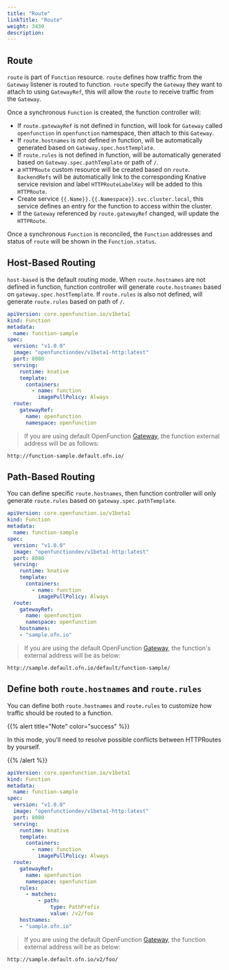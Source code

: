 ```yaml
---
title: "Route"
linkTitle: "Route"
weight: 3430
description:
---
```


## Route
`route` is part of `Function` resource. `route` defines how traffic from the `Gateway` listener is routed to function.
`route` specify the `Gateway` they want to attach to using `GatewayRef`, this will allow the `route` to receive traffic from the `Gateway`.

Once a synchronous `Function` is created, the function controller will:
- If `route.gatewayRef` is not defined in function, will look for `Gateway` called `openfunction` in `openfunction` namespace, then attach to this `Gateway`.
- If `route.hostnames` is not defined in function, will be automatically generated based on `Gateway.spec.hostTemplate`.
- If `route.rules` is not defined in function, will be automatically generated based on `Gateway.spec.pathTemplate` or path of `/`.
- a `HTTPRoute` custom resource will be created based on `route`. `BackendRefs` will be automatically link to the corresponding Knative service revision 
and label `HTTPRouteLabelKey` will be added to this `HTTPRoute`.
- Create service `{{.Name}}.{{.Namespace}}.svc.cluster.local`, this service defines an entry for the function to access within the cluster.
- If the `Gateway` referenced by `route.gatewayRef` changed, will update the `HTTPRoute`.

Once a synchronous `Function` is reconciled, the `Function` addresses and status of `route` will be shown in the `Function.status`.

## Host-Based Routing
`host-based` is the default routing mode. When `route.hostnames` are not defined in function,
function controller will generate `route.hostnames` based on `gateway.spec.hostTemplate`. 
If `route.rules` is also not defined, will generate `route.rules` based on path of `/`.

```yaml
apiVersion: core.openfunction.io/v1beta1
kind: Function
metadata:
  name: function-sample
spec:
  version: "v1.0.0"
  image: "openfunctiondev/v1beta1-http:latest"
  port: 8080
  serving:
    runtime: knative
    template:
      containers:
        - name: function
          imagePullPolicy: Always
  route:
    gatewayRef:
      name: openfunction
      namespace: openfunction
```

> If you are using default OpenFunction [Gateway](https://openfunction.dev/docs/concepts/networking/gateway/#default-gateway), the function external address will be as follows:
```
http://function-sample.default.ofn.io/
```

## Path-Based Routing
You can define specific `route.hostnames`, then function controller will only generate `route.rules` based on `gateway.spec.pathTemplate`.

```yaml
apiVersion: core.openfunction.io/v1beta1
kind: Function
metadata:
  name: function-sample
spec:
  version: "v1.0.0"
  image: "openfunctiondev/v1beta1-http:latest"
  port: 8080
  serving:
    runtime: knative
    template:
      containers:
        - name: function
          imagePullPolicy: Always
  route:
    gatewayRef:
      name: openfunction
      namespace: openfunction
    hostnames:
    - "sample.ofn.io"
```

> If you are using the default OpenFunction [Gateway](https://openfunction.dev/docs/concepts/networking/gateway/#default-gateway), the function's external address will be as below:
```
http://sample.default.ofn.io/default/function-sample/
```

## Define both `route.hostnames` and `route.rules`
You can define both `route.hostnames` and `route.rules` to customize how traffic should be routed to a function.

{{% alert title="Note" color="success" %}}

In this mode, you'll need to resolve possible conflicts between HTTPRoutes by yourself.

{{% /alert %}}
```yaml
apiVersion: core.openfunction.io/v1beta1
kind: Function
metadata:
  name: function-sample
spec:
  version: "v1.0.0"
  image: "openfunctiondev/v1beta1-http:latest"
  port: 8080
  serving:
    runtime: knative
    template:
      containers:
        - name: function
          imagePullPolicy: Always
  route:
    gatewayRef:
      name: openfunction
      namespace: openfunction
    rules:
      - matches:
          - path:
              type: PathPrefix
              value: /v2/foo
    hostnames:
    - "sample.ofn.io"
```

> If you are using the default OpenFunction [Gateway](https://openfunction.dev/docs/concepts/networking/gateway/#default-gateway), the function external address will be as below:
```
http://sample.default.ofn.io/v2/foo/
```
